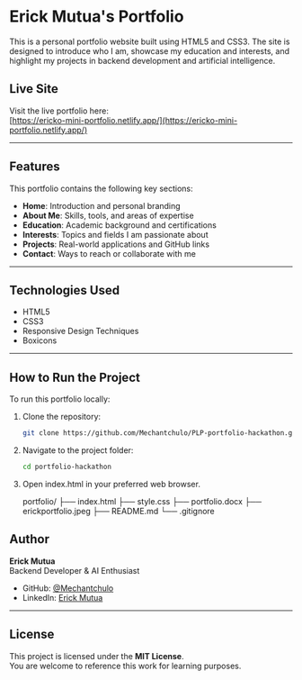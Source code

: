 # Erick Mutua's Portfolio

This is a personal portfolio website built using HTML5 and CSS3. The site is designed to introduce who I am, showcase my education and interests, and highlight my projects in backend development and artificial intelligence.

## Live Site

Visit the live portfolio here:  
[https://ericko-mini-portfolio.netlify.app/](https://ericko-mini-portfolio.netlify.app/)

---

## Features

This portfolio contains the following key sections:

- **Home**: Introduction and personal branding  
- **About Me**: Skills, tools, and areas of expertise  
- **Education**: Academic background and certifications  
- **Interests**: Topics and fields I am passionate about  
- **Projects**: Real-world applications and GitHub links  
- **Contact**: Ways to reach or collaborate with me  

---

## Technologies Used

- HTML5  
- CSS3  
- Responsive Design Techniques  
- Boxicons  

---

## How to Run the Project

To run this portfolio locally:

1. Clone the repository:
   ```bash
   git clone https://github.com/Mechantchulo/PLP-portfolio-hackathon.git
   
2. Navigate to the project folder:
   ```bash
   cd portfolio-hackathon

3. Open index.html in your preferred web browser.

   portfolio/
├── index.html
├── style.css
├── portfolio.docx
├── erickportfolio.jpeg
├── README.md
└── .gitignore

## Author

**Erick Mutua**  
Backend Developer & AI Enthusiast  
- GitHub: [@Mechantchulo](https://github.com/Mechantchulo)  
- LinkedIn: [Erick Mutua](https://www.linkedin.com/in/erick-mutua-19a076303)

---

## License

This project is licensed under the **MIT License**.  
You are welcome to reference this work for learning purposes.

